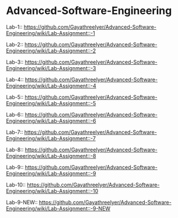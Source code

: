 # Advanced-Software-Engineering

Lab-1:: https://github.com/GayathreeIyer/Advanced-Software-Engineering/wiki/Lab-Assignment::-1


Lab-2:: https://github.com/GayathreeIyer/Advanced-Software-Engineering/wiki/Lab-Assignment::-2


Lab-3:: https://github.com/GayathreeIyer/Advanced-Software-Engineering/wiki/Lab-Assignment::-3


Lab-4:: https://github.com/GayathreeIyer/Advanced-Software-Engineering/wiki/Lab-Assignment::-4


Lab-5:: https://github.com/GayathreeIyer/Advanced-Software-Engineering/wiki/Lab-Assignment::-5


Lab-6:: https://github.com/GayathreeIyer/Advanced-Software-Engineering/wiki/Lab-Assignment::-6


Lab-7:: https://github.com/GayathreeIyer/Advanced-Software-Engineering/wiki/Lab-Assignment::-7


Lab-8:: https://github.com/GayathreeIyer/Advanced-Software-Engineering/wiki/Lab-Assignment::-8


Lab-9:: https://github.com/GayathreeIyer/Advanced-Software-Engineering/wiki/Lab-Assignment::-9


Lab-10:: https://github.com/GayathreeIyer/Advanced-Software-Engineering/wiki/Lab-Assignment::-10


Lab-9-NEW:: https://github.com/GayathreeIyer/Advanced-Software-Engineering/wiki/Lab-Assignment::-9-NEW
